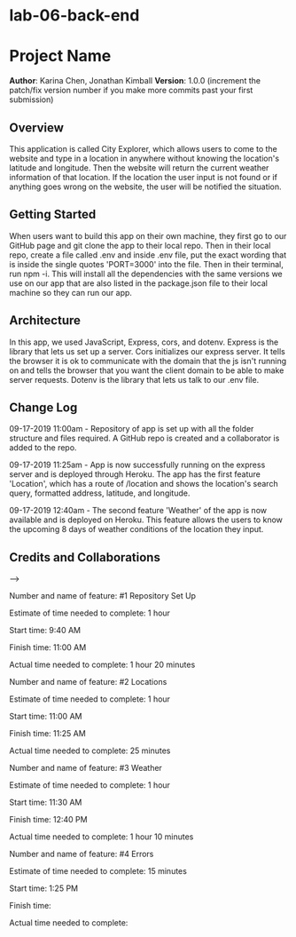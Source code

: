 # lab-06-back-end

# Project Name

**Author**: Karina Chen, Jonathan Kimball
**Version**: 1.0.0 (increment the patch/fix version number if you make more commits past your first submission)

## Overview
This application is called City Explorer, which allows users to come to the website and type in a location in anywhere without knowing the location's latitude and longitude. Then the website will return the current weather information of that location. If the location the user input is not found or if anything goes wrong on the website, the user will be notified the situation.  

## Getting Started
When users want to build this app on their own machine, they first go to our GitHub page and git clone the app to their local repo. Then in their local repo, create a file called .env and inside .env file, put the exact wording that is inside the single quotes 'PORT=3000' into the file. Then in their terminal, run npm -i. This will install all the dependencies with the same versions we use on our app that are also listed in the package.json file to their local machine so they can run our app.

## Architecture
In this app, we used JavaScript, Express, cors, and dotenv. Express is the library that lets us set up a server. Cors initializes our express server. It tells the browser it is ok to communicate with the domain that the js isn't running on and tells the browser that you want the client domain to be able to make server requests. Dotenv is the library that lets us talk to our .env file. 

## Change Log
09-17-2019 11:00am - Repository of app is set up with all the folder structure and files required. A GitHub repo is created and a collaborator is added to the repo. 

09-17-2019 11:25am - App is now successfully running on the express server and is deployed through Heroku. The app has the first feature 'Location', which has a route of /location and shows the location's search query, formatted address, latitude, and longitude.

09-17-2019 12:40am - The second feature 'Weather' of the app is now available and is deployed on Heroku. This feature allows the users to know the upcoming 8 days of weather conditions of the location they input.

## Credits and Collaborations
<!-- Give credit (and a link) to other people or resources that helped you build this application. -->
-->


Number and name of feature: #1 Repository Set Up

Estimate of time needed to complete: 1 hour

Start time: 9:40 AM

Finish time: 11:00 AM

Actual time needed to complete: 1 hour 20 minutes



Number and name of feature: #2 Locations

Estimate of time needed to complete: 1 hour

Start time: 11:00 AM

Finish time: 11:25 AM

Actual time needed to complete: 25 minutes



Number and name of feature: #3 Weather

Estimate of time needed to complete: 1 hour

Start time: 11:30 AM

Finish time: 12:40 PM

Actual time needed to complete: 1 hour 10 minutes



Number and name of feature: #4 Errors

Estimate of time needed to complete: 15 minutes

Start time: 1:25 PM

Finish time: 

Actual time needed to complete: 